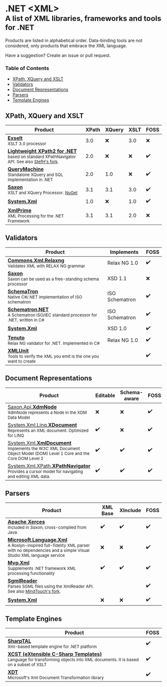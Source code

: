 # .NET &lt;XML><br><sub>A list of XML libraries, frameworks and tools for .NET

Products are listed in alphabetical order. Data-binding tools are not considered, only products that embrace the XML language.

Have a suggestion? Create an issue or pull request.

### Table of Contents

- [XPath, XQuery and XSLT](#xpath-xquery-and-xslt)
- [Validators](#validators)
- [Document Representations](#document-representations)
- [Parsers](#parsers)
- [Template Engines](#template-engines)

## XPath, XQuery and XSLT

Product | XPath | XQuery | XSLT | FOSS
------- | ----- | ------ | ---- | ----
**[Exselt]**<br><sub>XSLT 3.0 processor | 3.0 | :x: | 3.0 | :x:
**[Lightweight XPath2 for .NET][Lightweight-XPath2]**<br><sub>based on standard XPathNavigator API. See also [StefH's fork][XPath2.Net]. | 2.0 | :x: | :x: | :heavy_check_mark:
**[QueryMachine]**<br><sub>Standalone XQuery and SQL Implementation in .NET | 2.0 | 1.0 | :x: | :heavy_check_mark:
**[Saxon]**<br><sub>XSLT and XQuery Processor. [NuGet][Saxon-NuGet] | 3.1 | 3.1 | 3.0 | :heavy_check_mark:
**[System.Xml]** | 1.0 | :x: | 1.0 | :heavy_check_mark:
**[XmlPrime]**<br><sub>XML Processing for the .NET Framework | 3.1 | 3.1 | 2.0 | :x:

## Validators

Product | Implements | FOSS
------- | ---------- | ----
**[Commons.Xml.Relaxng]**<br><sub>Validates XML with RELAX NG grammar | Relax NG 1.0 | :heavy_check_mark:
**[Saxon][Saxonica]**<br><sub>Saxon can be used as a free-standing schema processor | XSD 1.1 | :x:
**[SchemaTron]**<br><sub>Native C#/.NET implementation of ISO schematron | ISO Schematron | :heavy_check_mark:
**[Schematron.NET]**<br><sub>A Schematron ISO/IEC standard processor for .NET, written in C# | ISO Schematron | :heavy_check_mark:
**[System.Xml]** | XSD 1.0 | :heavy_check_mark:
**[Tenuto]**<br><sub>Relax NG validator for .NET. Implemented in C# | Relax NG 1.0 | :heavy_check_mark:
**[XMLUnit]**<br><sub>Tools to verify the XML you emit is the one you want to create | | :heavy_check_mark:

## Document Representations

Product | Editable | Schema-aware | FOSS
------- | -------- | ------------ | ----
[Saxon.Api.**XdmNode**][Saxon]<br><sub>XdmNode represents a Node in the XDM Data Model | :x: | :x: | :heavy_check_mark:
[System.Xml.Linq.**XDocument**][System.Xml.Linq]<br><sub>Represents an XML document. Optimized for LINQ | :heavy_check_mark: | :x: | :heavy_check_mark:
[System.Xml.**XmlDocument**][System.Xml]<br><sub>Implements the W3C XML Document Object Model (DOM) Level 1 Core and the Core DOM Level 2 | :heavy_check_mark: | :heavy_check_mark: | :heavy_check_mark:
[System.Xml.XPath.**XPathNavigator**][System.Xml.XPath]<br><sub>Provides a cursor model for navigating and editing XML data. | :heavy_check_mark: | :heavy_check_mark: | :heavy_check_mark:

## Parsers

Product | XML Base | XInclude | FOSS
------- | -------- | -------- | ----
**[Apache Xerces][Saxon]**<br><sub>Included in *Saxon*, cross-compiled from Java | :heavy_check_mark: | :heavy_check_mark: | :heavy_check_mark:
**[Microsoft.Language.Xml]**<br><sub>A Roslyn-inspired full-fidelity XML parser with no dependencies and a simple Visual Studio XML language service | :x: | :x: | :heavy_check_mark:
**[Mvp.Xml]**<br><sub>Supplements .NET framework XML processing functionality | :heavy_check_mark: | :heavy_check_mark: | :heavy_check_mark:
**[SgmlReader]**<br><sub>Parses SGML files using the XmlReader API. See also [MindTouch's fork][SGMLReader-MindTouch]. | | | :heavy_check_mark:
**[System.Xml]** | :x: | :x: | :heavy_check_mark:

## Template Engines

Product | FOSS
------- | ----
**[SharpTAL]**<br><sub>Xml-based template engine for .NET platform | :heavy_check_mark:
**[XCST (eXtensible C-Sharp Templates)][XCST]**<br><sub>Language for transforming objects into XML documents. It is based on a subset of XSLT | :heavy_check_mark:
**[XDT]**<br><sub>Microsoft's Xml Document Transformation library | :heavy_check_mark:


[Commons.Xml.Relaxng]: https://github.com/mono/mono/tree/master/mcs/class/Commons.Xml.Relaxng
[Exselt]: http://exselt.net/
[Lightweight-XPath2]: https://xpath2.codeplex.com/
[Microsoft.Language.Xml]: https://github.com/KirillOsenkov/XmlParser
[Mvp.Xml]: https://mvpxml.codeplex.com/
[QueryMachine]: https://qm.codeplex.com/
[Saxon]: http://saxon.sourceforge.net/
[Saxon-NuGet]: https://www.nuget.org/packages/Saxon-HE
[Saxonica]: http://www.saxonica.com/
[SchemaTron]: https://github.com/gap777/SchemaTron
[Schematron.NET]: https://github.com/kzu/Schematron
[SgmlReader]: https://github.com/lovettchris/SgmlReader
[SGMLReader-MindTouch]: https://github.com/MindTouch/SGMLReader
[SharpTAL]: https://github.com/lck/SharpTAL
[System.Xml]: https://docs.microsoft.com/en-us/dotnet/api/system.xml
[System.Xml.Linq]: https://docs.microsoft.com/en-us/dotnet/api/system.xml.linq
[System.Xml.XPath]: https://docs.microsoft.com/en-us/dotnet/api/system.xml.xpath
[Tenuto]: https://github.com/java-schema-utilities/relaxng-tenuto
[XDT]: https://xdt.codeplex.com/
[XCST]: https://maxtoroq.github.io/XCST/
[XmlPrime]: http://www.xmlprime.com/
[XMLUnit]: http://www.xmlunit.org/
[XPath2.Net]: https://github.com/StefH/XPath2.Net
